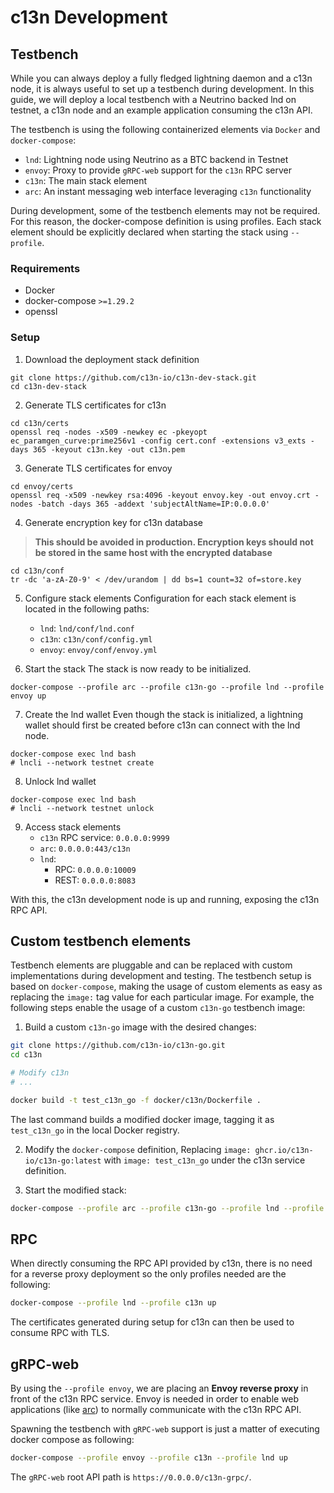 # c13n Development

## Testbench
While you can always deploy a fully fledged lightning daemon and a c13n node, it is always useful to set up a testbench during development. In this guide, we will deploy a local testbench with a Neutrino backed lnd on testnet, a c13n node and an example application consuming the c13n API.

The testbench is using the following containerized elements via `Docker` and `docker-compose`:

* `lnd`: Lightning node using Neutrino as a BTC backend in Testnet
* `envoy`: Proxy to provide `gRPC-web` support for the `c13n` RPC server
* `c13n`: The main stack element
* `arc`: An instant messaging web interface leveraging `c13n` functionality

During development, some of the testbench elements may not be required. For this reason, the docker-compose definition is using profiles. Each stack element should be explicitly declared when starting the stack using `--profile`.

### Requirements
* Docker
* docker-compose `>=1.29.2`
* openssl

### Setup

1. Download the deployment stack definition
```shell
git clone https://github.com/c13n-io/c13n-dev-stack.git
cd c13n-dev-stack
```

2. Generate TLS certificates for c13n
```shell
cd c13n/certs
openssl req -nodes -x509 -newkey ec -pkeyopt ec_paramgen_curve:prime256v1 -config cert.conf -extensions v3_exts -days 365 -keyout c13n.key -out c13n.pem
```

3. Generate TLS certificates for envoy
```shell
cd envoy/certs
openssl req -x509 -newkey rsa:4096 -keyout envoy.key -out envoy.crt -nodes -batch -days 365 -addext 'subjectAltName=IP:0.0.0.0'
```

4. Generate encryption key for c13n database
> **This should be avoided in production. Encryption keys should not be stored in the same host with the encrypted database**
```shell
cd c13n/conf
tr -dc 'a-zA-Z0-9' < /dev/urandom | dd bs=1 count=32 of=store.key
```

5. Configure stack elements
Configuration for each stack element is located in the following paths:
    * `lnd`: `lnd/conf/lnd.conf`
    * `c13n`: `c13n/conf/config.yml`
    * `envoy`: `envoy/conf/envoy.yml`

6. Start the stack
The stack is now ready to be initialized.
```shell
docker-compose --profile arc --profile c13n-go --profile lnd --profile envoy up
```

7. Create the lnd wallet
Even though the stack is initialized, a lightning wallet should first be created before c13n can connect with the lnd node.
```shell
docker-compose exec lnd bash
# lncli --network testnet create
```

8. Unlock lnd wallet
```shell
docker-compose exec lnd bash
# lncli --network testnet unlock
```

9. Access stack elements
    * `c13n` RPC service: `0.0.0.0:9999`
    * `arc`: `0.0.0.0:443/c13n`
    * `lnd`:
        * RPC: `0.0.0.0:10009`
        * REST: `0.0.0.0:8083`

With this, the c13n development node is up and running, exposing the c13n RPC API.

## Custom testbench elements
Testbench elements are pluggable and can be replaced with custom implementations during development and testing. The testbench setup is based on `docker-compose`, making the usage of custom elements as easy as replacing the `image:` tag value for each particular image. For example, the following steps enable the usage of a custom `c13n-go` testbench image:

1. Build a custom `c13n-go` image with the desired changes:
```bash
git clone https://github.com/c13n-io/c13n-go.git
cd c13n

# Modify c13n
# ...

docker build -t test_c13n_go -f docker/c13n/Dockerfile . 
```

The last command builds a modified docker image, tagging it as `test_c13n_go` in the local Docker registry.

2. Modify the `docker-compose` definition, Replacing `image: ghcr.io/c13n-io/c13n-go:latest` with `image: test_c13n_go` under the c13n service definition.

3. Start the modified stack:
```bash
docker-compose --profile arc --profile c13n-go --profile lnd --profile envoy up
```

## RPC
When directly consuming the RPC API provided by c13n, there is no need for a reverse proxy deployment so the only profiles needed are the following:

```bash
docker-compose --profile lnd --profile c13n up
```

The certificates generated during setup for c13n can then be used to consume RPC with TLS.

## gRPC-web
By using the `--profile envoy`, we are placing an **Envoy reverse proxy** in front of the c13n RPC service. Envoy is needed in order to enable web applications (like [arc](https://github.com/c13n-io/arc/)) to normally communicate with the c13n RPC API.

Spawning the testbench with `gRPC-web` support is just a matter of executing docker compose as following:

```bash
docker-compose --profile envoy --profile c13n --profile lnd up
```

The `gRPC-web` root API path is `https://0.0.0.0/c13n-grpc/`.
